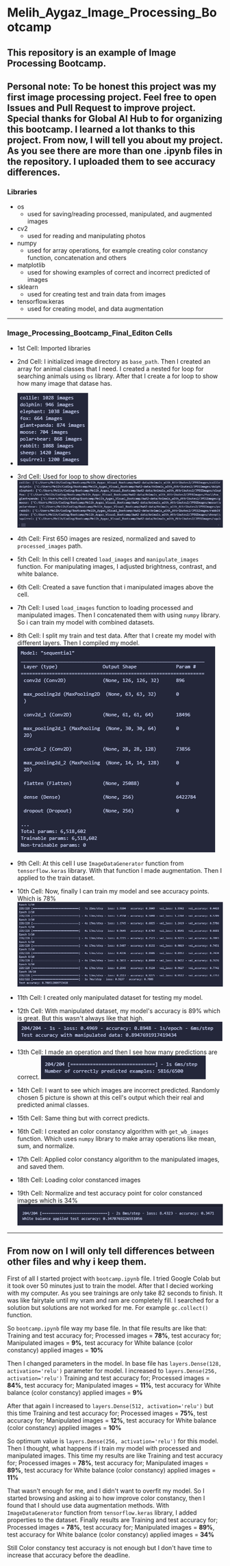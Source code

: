 # Melih_Aygaz_Image_Processing_Bootcamp

## This repository is an example of Image Processing Bootcamp.

## Personal note: To be honest this project was my first image processing project. Feel free to open Issues and Pull Request to improve project. Special thanks for Global AI Hub to for organizing this bootcamp. I learned a lot thanks to this project. From now, I will tell you about my project. As you see there are more than one .ipynb files in the repository. I uploaded them to see accuracy differences.

### Libraries

- os
  - used for saving/reading processed, manipulated, and augmented images
- cv2
  - used for reading and manipulating photos
- numpy
  - used for array operations, for example creating color constancy function, concatenation and others
- matplotlib
  - used for showing examples of correct and incorrect predicted of images
- sklearn
  - used for creating test and train data from images
- tensorflow.keras
  - used for creating model, and data augmentation

---

### Image_Processing_Bootcamp_Final_Editon Cells

- 1st Cell: Imported libraries
- 2nd Cell: I initialized image directory as `base_path`. Then I created an array for animal classes that I need. I created a nested for loop for searching animals using `os` library. After that I create a for loop to show how many image that datase has.

- ![alt text](image-5.png)
- 3rd Cell: Used for loop to show directories
  ![alt text](image-6.png)
- 4th Cell: First 650 images are resized, normalized and saved to `processed_images` path.
- 5th Cell: In this cell I created `load_images` and `manipulate_images` function. For manipulating images, I adjusted brightness, contrast, and white balance.
- 6th Cell: Created a save function that i manipulated images above the cell.
- 7th Cell: I used `load_images` function to loading processed and manipulated images. Then I concatenated them with using `numpy` library. So i can train my model with combined datasets.
- 8th Cell: I split my train and test data. After that I create my model with different layers. Then I compiled my model.
  ![alt text](image-4.png)
- 9th Cell: At this cell I use `ImageDataGenerator` function from `tensorflow.keras` library. With that function I made augmentation. Then I applied to the train dataset.
- 10th Cell: Now, finally I can train my model and see accuracy points. Which is 78%
  ![alt text](image-3.png)
- 11th Cell: I created only manipulated dataset for testing my model.
- 12th Cell: With manipulated dataset, my model's accuracy is 89% which is great. But this wasn't always like that high.
  ![alt text](image-2.png)
- 13th Cell: I made an operation and then I see how many predictions are correct.
  ![alt text](image-1.png)
- 14th Cell: I want to see which images are incorrect predicted. Randomly chosen 5 picture is shown at this cell's output which their real and predicted animal classes.
- 15th Cell: Same thing but with correct predicts.
- 16th Cell: I created an color constancy algorithm with `get_wb_images` function. Which uses `numpy` library to make array operations like mean, sum, and normalize.
- 17th Cell: Applied color constancy algorithm to the manipulated images, and saved them.
- 18th Cell: Loading color constanced images
- 19th Cell: Normalize and test accuracy point for color constanced images which is 34%
  ![alt text](image.png)

---

## From now on I will only tell differences between other files and why i keep them.

First of all I started project with `bootcamp.ipynb` file. I tried Google Colab but it took over 50 minutes just to train the model. After that I decied working with my computer. As you see trainings are only take 82 seconds to finish. It was like fairytale until my vram and ram are completely fill. I searched for a solution but solutions are not worked for me. For example `gc.collect()` function.

So `bootcamp.ipynb` file way my base file. In that file results are like that: Training and test accuracy for; Processed images = **78%**, test accuracy for; Manipulated images = **9%**, test accuracy for White balance (color constancy) applied images = **10%**

Then I changed parameters in the model. In base file has `layers.Dense(128, activation='relu')` parameter for model. I increased to `layers.Dense(256, activation='relu')` Training and test accuracy for; Processed images = **84%**, test accuracy for; Manipulated images = **11%**, test accuracy for White balance (color constancy) applied images = **9%**

After that again I increased to `layers.Dense(512, activation='relu')` but this time Training and test accuracy for; Processed images = **75%**, test accuracy for; Manipulated images = **12%**, test accuracy for White balance (color constancy) applied images = **10%**

So optimum value is `layers.Dense(256, activation='relu')` for this model. Then I thought, what happens if i train my model with processed and manipulated images.
This time my results are like Training and test accuracy for; Processed images = **78%**, test accuracy for; Manipulated images = **89%**, test accuracy for White balance (color constancy) applied images = **11%**

That wasn't enough for me, and I didn't want to overfit my model. So I started browsing and asking ai to how improve color constancy, then I found that I should use data augmentation methods. With `ImageDataGenerator` function from `tensorflow.keras` library, I added properties to the dataset. Finally results are Training and test accuracy for; Processed images = **78%**, test accuracy for; Manipulated images = **89%**, test accuracy for White balance (color constancy) applied images = **34%**

Still Color constancy test accuracy is not enough but I don't have time to increase that accuracy before the deadline. 